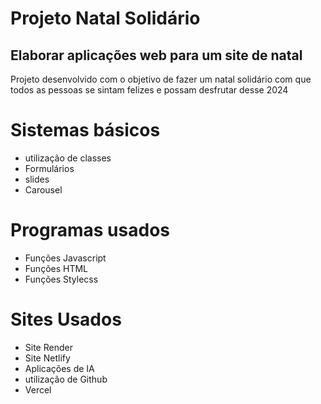# Projeto Natal Solidário

## Elaborar aplicações web para um site de natal

 Projeto desenvolvido com o objetivo de fazer um natal solidário com que todos as pessoas se sintam felizes e possam desfrutar desse 2024

 # Sistemas básicos

 * utilização de classes 
 * Formulários
 * slides 
 * Carousel

 # Programas usados 
 * Funções Javascript  
 * Funções HTML
 * Funções Stylecss

 # Sites Usados
 * Site Render 
 * Site Netlify
 * Aplicações de IA 
 * utilização de Github
 * Vercel 
